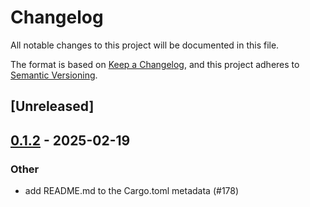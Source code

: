 # Changelog

All notable changes to this project will be documented in this file.

The format is based on [Keep a Changelog](https://keepachangelog.com/en/1.0.0/),
and this project adheres to [Semantic Versioning](https://semver.org/spec/v2.0.0.html).

## [Unreleased]

## [0.1.2](https://github.com/cot-rs/cot/compare/cot_macros-v0.1.1...cot_macros-v0.1.2) - 2025-02-19

### Other

- add README.md to the Cargo.toml metadata (#178)
